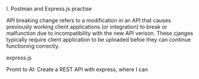 I. Postman and Express.js practise

API breaking change refers to a modification in an API that causes previously working client applications (or integration) to break or malfunction due to incompatibility with the new API verison. These cjanges typically require client application to be uploaded befoe they can continue functioning correctly.

express.js

Promt to AI:
Create a REST API with express, where I can
